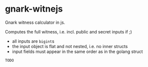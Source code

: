 # gnark-witnejs

Gnark witness calculator in js.

Computes the full witness, i.e. incl. public and secret inputs if ;)

+ all inputs are `bigint`s
+ the input object is flat and not nested, i.e. no inner structs
+ input fields must appear in the same order as in the golang struct

```js
TODO
```